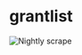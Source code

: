 # grantlist

![Nightly scrape](https://github.com/lere01/grantlist/actions/workflows/scrape.yml/badge.svg)